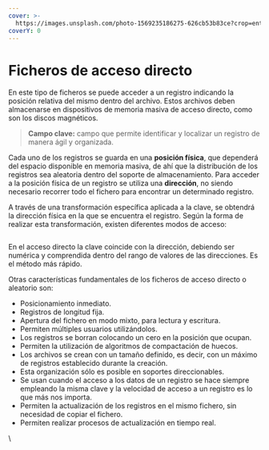 ```yaml
---
cover: >-
  https://images.unsplash.com/photo-1569235186275-626cb53b83ce?crop=entropy&cs=srgb&fm=jpg&ixid=M3wxOTcwMjR8MHwxfHNlYXJjaHwyfHxmaWxlc3xlbnwwfHx8fDE2OTQ0MjI0OTF8MA&ixlib=rb-4.0.3&q=85
coverY: 0
---
```


# Ficheros de acceso directo

En este tipo de ficheros se puede acceder a un registro indicando la posición relativa del mismo dentro del archivo. Estos archivos deben almacenarse en dispositivos de memoria masiva de acceso directo, como son los discos magnéticos.

> **Campo clave:** campo que permite identificar y localizar un registro de manera ágil y organizada.

Cada uno de los registros se guarda en una **posición física**, que dependerá del espacio disponible en memoria masiva, de ahí que la distribución de los registros sea aleatoria dentro del soporte de almacenamiento. Para acceder a la posición física de un registro se utiliza una **dirección**, no siendo necesario recorrer todo el fichero para encontrar un determinado registro.

A través de una transformación específica aplicada a la clave, se obtendrá la dirección física en la que se encuentra el registro. Según la forma de realizar esta transformación, existen diferentes modos de acceso:

<figure><img src="https://aulavirtual35.educa.madrid.org/aulas/pluginfile.php/23011/mod_resource/content/1/BD01/BD01_Web/BD01_CONT_R06_Transformacion_clave_direccion_miniatura.jpg" alt=""><figcaption></figcaption></figure>

En el acceso directo la clave coincide con la dirección, debiendo ser numérica y comprendida dentro del rango de valores de las direcciones. Es el método más rápido.

Otras características fundamentales de los ficheros de acceso directo o aleatorio son:

* Posicionamiento inmediato.
* Registros de longitud fija.
* Apertura del fichero en modo mixto, para lectura y escritura.
* Permiten múltiples usuarios utilizándolos.
* Los registros se borran colocando un cero en la posición que ocupan.
* Permiten la utilización de algoritmos de compactación de huecos.
* Los archivos se crean con un tamaño definido, es decir, con un máximo de registros establecido durante la creación.
* Esta organización sólo es posible en soportes direccionables.
* Se usan cuando el acceso a los datos de un registro se hace siempre empleando la misma clave y la velocidad de acceso a un registro es lo que más nos importa.
* Permiten la actualización de los registros en el mismo fichero, sin necesidad de copiar el fichero.
* Permiten realizar procesos de actualización en tiempo real.

\
